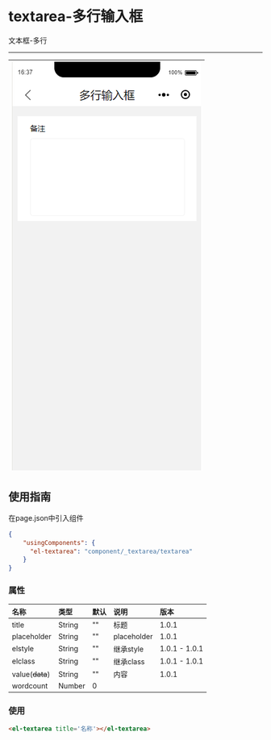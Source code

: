 # textarea-多行输入框

文本框-多行

---

| ![](/assets/textarea01.png) |
| :---: |


## 使用指南

在page.json中引入组件

```json
{
    "usingComponents": {
      "el-textarea": "component/_textarea/textarea"
    }
}
```

### 属性

| 名称 | 类型 | 默认 | 说明 | 版本 |
| :--- | :--- | :--- | :--- | :--- |
| title | String | "" | 标题 | 1.0.1 |
| placeholder | String | "" | placeholder | 1.0.1 |
| elstyle | String | "" | 继承style | 1.0.1 - 1.0.1 |
| elclass | String | "" | 继承class | 1.0.1 - 1.0.1 |
| value\(~~data~~\) | String | "" | 内容 | 1.0.1 |
| wordcount | Number | 0 |  |  |

### 使用

```html
<el-textarea title='名称'></el-textarea>
```



